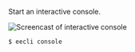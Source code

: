 Start an interactive console.

![Screencast of interactive console](https://github.com/rsanchez/eecli/wiki/images/console.gif)

```
$ eecli console
```

